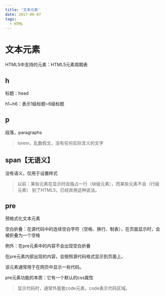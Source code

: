 ```yaml
---
title: '文本元素'
date: 2017-06-07
tags:
  - HTML
---
```


# 文本元素

HTML5中支持的元素：HTML5元素周期表

## h

标题：head

h1~h6：表示1级标题~6级标题

## p

段落，paragraphs

> lorem，乱数假文，没有任何实际含义的文字

## span【无语义】

没有语义，仅用于设置样式

> 以前：某些元素在显示时会独占一行（块级元素），而某些元素不会（行级元素）
> 到了HTML5，已经弃用这种说法。

## pre

预格式化文本元素

空白折叠：在源代码中的连续空白字符（空格、换行、制表），在页面显示时，会被折叠为一个空格

例外：在pre元素中的内容不会出现空白折叠

在pre元素内部出现的内容，会按照源代码格式显示到页面上。

该元素通常用于在网页中显示一些代码。

pre元素功能的本质：它有一个默认的css属性

> 显示代码时，通常外面套code元素，code表示代码区域。
